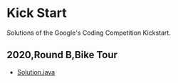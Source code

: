 # Kick Start

Solutions of the Google's Coding Competition Kickstart.

## 2020,Round B,Bike Tour
* [Solution.java](https://github.com/jayesh-srivastava/kickstart-google/blob/master/src/BikeTour2020/Solution.java)
